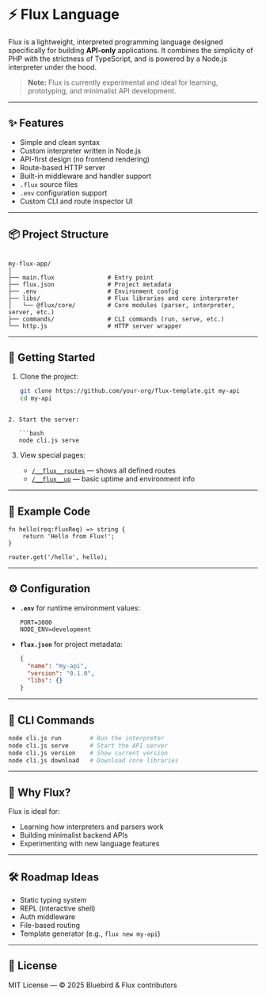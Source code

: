 
# ⚡ Flux Language

Flux is a lightweight, interpreted programming language designed specifically for building **API-only** applications. It combines the simplicity of PHP with the strictness of TypeScript, and is powered by a Node.js interpreter under the hood.

> **Note:** Flux is currently experimental and ideal for learning, prototyping, and minimalist API development.

---

## ✨ Features

- Simple and clean syntax
- Custom interpreter written in Node.js
- API-first design (no frontend rendering)
- Route-based HTTP server
- Built-in middleware and handler support
- `.flux` source files
- `.env` configuration support
- Custom CLI and route inspector UI

---

## 📦 Project Structure

```

my-flux-app/
│
├── main.flux               # Entry point
├── flux.json               # Project metadata
├── .env                    # Environment config
├── libs/                   # Flux libraries and core interpreter
│   └── @flux/core/         # Core modules (parser, interpreter, server, etc.)
├── commands/               # CLI commands (run, serve, etc.)
└── http.js                 # HTTP server wrapper

````

---

## 🚀 Getting Started

1. Clone the project:
   ```bash
   git clone https://github.com/your-org/flux-template.git my-api
   cd my-api
```

2. Start the server:

   ```bash
   node cli.js serve
   ```

3. View special pages:

    * [`/__flux__routes`](http://localhost:2351/__flux__routes) — shows all defined routes
    * [`/__flux__up`](http://localhost:2351/__flux__up) — basic uptime and environment info

---

## 📜 Example Code

```flux
fn hello(req:fluxReq) => string {
    return 'Hello from Flux!';
}

router.get('/hello', hello);
```

---

## ⚙️ Configuration

* **`.env`** for runtime environment values:

  ```
  PORT=3000
  NODE_ENV=development
  ```

* **`flux.json`** for project metadata:

  ```json
  {
    "name": "my-api",
    "version": "0.1.0",
    "libs": {}
  }
  ```

---

## 🔧 CLI Commands

```bash
node cli.js run        # Run the interpreter
node cli.js serve      # Start the API server
node cli.js version    # Show current version
node cli.js download   # Download core libraries
```

---

## 🧠 Why Flux?

Flux is ideal for:

* Learning how interpreters and parsers work
* Building minimalist backend APIs
* Experimenting with new language features

---

## 🛠️ Roadmap Ideas

* Static typing system
* REPL (interactive shell)
* Auth middleware
* File-based routing
* Template generator (e.g., `flux new my-api`)

---

## 📄 License

MIT License — © 2025 Bluebird & Flux contributors

